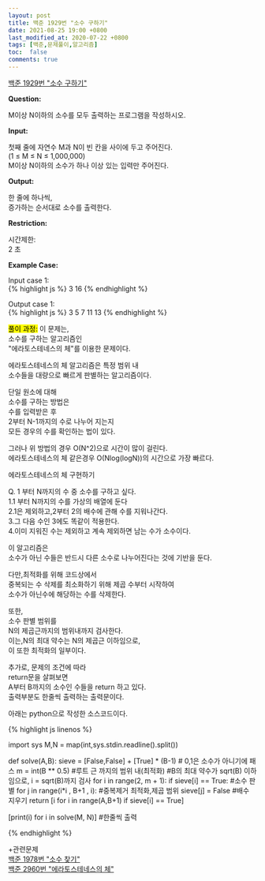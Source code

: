 ```yaml
---
layout: post
title: 백준 1929번 "소수 구하기"
date: 2021-08-25 19:00 +0800
last_modified_at: 2020-07-22 +0800
tags: [백준,문제풀이,알고리즘]
toc:  false
comments: true
---
```


[백준 1929번 "소수 구하기"](https://www.acmicpc.net/problem/1929)<br>


<strong>Question:</strong>


M이상 N이하의 소수를 모두 출력하는 프로그램을 작성하시오.


<strong>Input:</strong>


첫째 줄에 자연수 M과 N이 빈 칸을 사이에 두고 주어진다.<br> 
(1 ≤ M ≤ N ≤ 1,000,000) <br>
M이상 N이하의 소수가 하나 이상 있는 입력만 주어진다.


<strong>Output:</strong>


한 줄에 하나씩, <br>
증가하는 순서대로 소수를 출력한다.


<strong>Restriction:</strong>


시간제한:<br>
2 초 


<strong>Example Case:</strong>

Input case 1: <br>
{% highlight js %}
3 16
{% endhighlight %}

Output case 1: <br>
{% highlight js %}
3
5
7
11
13
{% endhighlight %}


<mark>풀이 과정:</mark>
이 문제는,<br>
소수를 구하는 알고리즘인<br>
"에라토스테네스의 체"를 이용한 문제이다.<br>

에라토스테네스의 체 알고리즘은 특정 범위 내<br>
소수들을 대량으로 빠르게 판별하는 알고리즘이다.<br>

단일 원소에 대해<br>
소수를 구하는 방법은<br>
수를 입력받은 후<br>
2부터 N-1까지의 수로 나누어 지는지<br>
모든 경우의 수를 확인하는 법이 있다.<br>

그러나 위 방법의 경우 O(N^2)으로 시간이 많이 걸린다.<br>
에라토스테네스의 체 같은경우 O(Nlog(logN))의 시간으로 가장 빠르다.<br>

에라토스테네스의 체 구현하기<br>
>
Q. 1 부터 N까지의 수 중 소수를 구하고 싶다.<br>
1.1 부터 N까지의 수를 가상의 배열에 둔다<br>
2.1은 제외하고,2부터 2의 배수에 관해 수를 지워나간다.<br>
3.그 다음 수인 3에도 똑같이 적용한다.<br>
4.이미 지워진 수는 제외하고 계속 제외하면 남는 수가 소수이다.<br>
>

이 알고리즘은 <br>
소수가 아닌 수들은 반드시 다른 소수로 나누어진다는 것에 기반을 둔다.<br>

다만,최적화를 위해 코드상에서<br>
중복되는 수 삭제를 최소화하기 위해 제곱 수부터 시작하여<br>
소수가 아닌수에 해당하는 수를 삭제한다.<br>

또한,<br>
소수 판별 범위를<br>
N의 제곱근까지의 범위내까지 검사한다.<br>
이는,N의 최대 약수는 N의 제곱근 이하임으로,<br>
이 또한 최적화의 일부이다.<br>

추가로, 문제의 조건에 따라<br>
return문을 살펴보면<br>
A부터 B까지의 소수인 수들을 return 하고 있다.<br>
출력부분도 한줄씩 출력하는 출력문이다.<br>

아래는 python으로 작성한 소스코드이다.<br>

{% highlight js linenos %}

import sys
M,N = map(int,sys.stdin.readline().split())

def solve(A,B):
    sieve = [False,False] + [True] * (B-1) # 0,1은 소수가 아니기에 패스
    m = int(B ** 0.5) #루트 근 까지의 범위 내(최적화)
    #B의 최대 약수가 sqrt(B) 이하임으로, i = sqrt(B)까지 검사
    for i in range(2, m + 1):
        if sieve[i] == True: #소수 판별
            for j in range(i*i , B+1 , i): #중복제거 최적화,제곱 범위
                sieve[j] = False #배수 지우기
    return [i for i in range(A,B+1) if sieve[i] == True]

[print(i) for i in solve(M, N)] #한줄씩 출력

{% endhighlight %}


+관련문제<br>
[백준 1978번 "소수 찾기"](https://www.acmicpc.net/problem/1978)<br>
[백준 2960번 "에라토스테네스의 체"](https://www.acmicpc.net/problem/2960)<br>